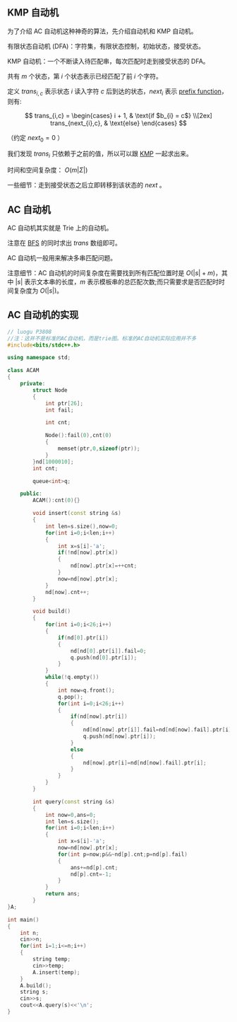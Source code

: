 ## KMP 自动机

为了介绍 AC 自动机这种神奇的算法，先介绍自动机和 KMP 自动机。

有限状态自动机 (DFA)：字符集，有限状态控制，初始状态，接受状态。

KMP 自动机：一个不断读入待匹配串，每次匹配时走到接受状态的 DFA。

共有 $m$ 个状态，第 $i$ 个状态表示已经匹配了前 $i$ 个字符。

定义 $trans_{i,c}$ 表示状态 $i$ 读入字符 $c$ 后到达的状态，$next_{i}$ 表示 [prefix function](../prefix-function)，则有:

$$
trans_{i,c} =
\begin{cases}
i + 1,  & \text{if $b_{i} = c$} \\[2ex]
trans_{next_{i},c}, & \text{else}
\end{cases}
$$

（约定 $next_{0}=0$ ）

我们发现 $trans_{i}$ 只依赖于之前的值，所以可以跟 [KMP](../prefix-function/#knuth-morris-pratt) 一起求出来。

时间和空间复杂度： $O(m|\Sigma|)$ 

一些细节：走到接受状态之后立即转移到该状态的 $next$ 。

## AC 自动机

AC 自动机其实就是 Trie 上的自动机。

注意在 [BFS](/search/bfs) 的同时求出 $trans$ 数组即可。

AC 自动机一般用来解决多串匹配问题。

注意细节：AC 自动机的时间复杂度在需要找到所有匹配位置时是 $O(|s|+m)$，其中 $|s|$ 表示文本串的长度，$m$ 表示模板串的总匹配次数;而只需要求是否匹配时时间复杂度为 $O(|s|)$。

## AC 自动机的实现

```cpp
// luogu P3808
//注：这并不是标准的AC自动机，而是trie图。标准的AC自动机实际应用并不多
#include<bits/stdc++.h>

using namespace std;

class ACAM
{
    private:
        struct Node
        {
            int ptr[26];
            int fail;

            int cnt;

            Node():fail(0),cnt(0)
            {
                memset(ptr,0,sizeof(ptr));
            }
        }nd[1000010];
        int cnt;

        queue<int>q;

    public:
        ACAM():cnt(0){}

        void insert(const string &s)
        {
            int len=s.size(),now=0;
            for(int i=0;i<len;i++)
            {
                int x=s[i]-'a';
                if(!nd[now].ptr[x])
                {
                    nd[now].ptr[x]=++cnt;
                }
                now=nd[now].ptr[x];
            }
            nd[now].cnt++;
        }

        void build()
        {
            for(int i=0;i<26;i++)
            {
                if(nd[0].ptr[i])
                {
                    nd[nd[0].ptr[i]].fail=0;
                    q.push(nd[0].ptr[i]);
                }
            }
            while(!q.empty())
            {
                int now=q.front();
                q.pop();
                for(int i=0;i<26;i++)
                {
                    if(nd[now].ptr[i])
                    {
                        nd[nd[now].ptr[i]].fail=nd[nd[now].fail].ptr[i];
                        q.push(nd[now].ptr[i]);
                    }
                    else
                    {
                        nd[now].ptr[i]=nd[nd[now].fail].ptr[i];
                    }
                }
            }
        }

        int query(const string &s)
        {
            int now=0,ans=0;
            int len=s.size();
            for(int i=0;i<len;i++)
            {
                int x=s[i]-'a';
                now=nd[now].ptr[x];
                for(int p=now;p&&~nd[p].cnt;p=nd[p].fail)
                {
                    ans+=nd[p].cnt;
                    nd[p].cnt=-1;
                }
            }
            return ans;
        }
}A;

int main()
{
    int n;
    cin>>n;
    for(int i=1;i<=n;i++)
    {
        string temp;
        cin>>temp;
        A.insert(temp);
    }
    A.build();
    string s;
    cin>>s;
    cout<<A.query(s)<<'\n';
}
```

